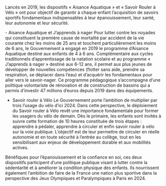 <p id="brief">
Lancés en 2019, les dispositifs « Aisance Aquatique » et « Savoir Rouler à Vélo »  ont pour objectif de garantir à chaque enfant l’acquisition de savoirs sportifs fondamentaux indispensables à leur épanouissement, leur santé, leur autonomie et leur sécurité. 
</p>
<p>
- Aisance Aquatique et J’apprends à nager
Pour lutter contre les noyades qui constituent la première cause de mortalité par accident de la vie courante chez les moins de 25 ans et touchent particulièrement les moins de 6 ans, le Gouvernement a engagé en 2019 le programme d’Aisance Aquatique destiné aux enfants de 4 à 6 ans. Complémentaire aux cycles traditionnels d’apprentissage de la natation scolaire et au programme « J’apprends à nager » destiné aux 6-12 ans, il permet aux plus jeunes de développer de nouvelles compétences (flotter sans aide, prendre sa respiration, se déplacer dans l’eau) et d’acquérir les fondamentaux pour aller vers le savoir-nager. Ce programme pédagogique s’accompagne d’une politique volontariste de rénovation et de construction de bassins qui a permis d’investir 47 millions d’euros depuis 2019 dans des équipements. 

- Savoir rouler à Vélo
Le Gouvernement porte l’ambition de multiplier par trois l’usage du vélo d’ici 2024. Dans cette perspective, le déploiement du Savoir rouler à Vélo revêt une importance fondamentale pour former les usagers du vélo de demain. Dès le primaire, les enfants sont invités à suivre cette formation de 10 heures constituée de trois étapes : apprendre à pédaler, apprendre à circuler et enfin savoir rouler à vélo sur la voie publique. L’objectif est de leur permettre de circuler en réelle autonomie et en toute sécurité à l’entrée au collège, tout en les sensibilisant aux enjeux de développement durable et aux mobilités actives. 

Bénéfiques pour l’épanouissement et la confiance en soi, ces deux dispositifs participent d’une politique publique visant à lutter contre la sédentarité et à améliorer la condition physique des enfants. Ils nourrissent également l’ambition de faire de la France une nation plus sportive dans la perspective des Jeux Olympiques et Paralympiques à Paris en 2024.</p>